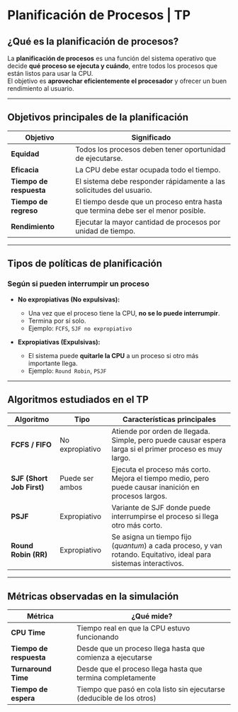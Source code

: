 # Planificación de Procesos | TP

## ¿Qué es la planificación de procesos?

La **planificación de procesos** es una función del sistema operativo que decide **qué proceso se ejecuta y cuándo**, entre todos los procesos que están listos para usar la CPU.  
El objetivo es **aprovechar eficientemente el procesador** y ofrecer un buen rendimiento al usuario.

---

## Objetivos principales de la planificación

| Objetivo                 | Significado                                                                 |
|--------------------------|------------------------------------------------------------------------------|
| **Equidad**              | Todos los procesos deben tener oportunidad de ejecutarse.                   |
| **Eficacia**             | La CPU debe estar ocupada todo el tiempo.                                   |
| **Tiempo de respuesta**  | El sistema debe responder rápidamente a las solicitudes del usuario.        |
| **Tiempo de regreso**    | El tiempo desde que un proceso entra hasta que termina debe ser el menor posible. |
| **Rendimiento**          | Ejecutar la mayor cantidad de procesos por unidad de tiempo.                |

---

## Tipos de políticas de planificación

### Según si pueden interrumpir un proceso

- **No expropiativas (No expulsivas):**
  - Una vez que el proceso tiene la CPU, **no se lo puede interrumpir**.
  - Termina por sí solo.
  - Ejemplo: `FCFS`, `SJF no expropiativo`

- **Expropiativas (Expulsivas):**
  - El sistema puede **quitarle la CPU** a un proceso si otro más importante llega.
  - Ejemplo: `Round Robin`, `PSJF`

---

## Algoritmos estudiados en el TP

| Algoritmo                 | Tipo           | Características principales |
|---------------------------|----------------|------------------------------|
| **FCFS / FIFO**           | No expropiativo| Atiende por orden de llegada. Simple, pero puede causar espera larga si el primer proceso es muy largo. |
| **SJF (Short Job First)** | Puede ser ambos| Ejecuta el proceso más corto. Mejora el tiempo medio, pero puede causar inanición en procesos largos. |
| **PSJF**                  | Expropiativo   | Variante de SJF donde puede interrumpirse el proceso si llega otro más corto. |
| **Round Robin (RR)**      | Expropiativo   | Se asigna un tiempo fijo (*quantum*) a cada proceso, y van rotando. Equitativo, ideal para sistemas interactivos. |

---

## Métricas observadas en la simulación

| Métrica                  | ¿Qué mide?                                                               |
|--------------------------|--------------------------------------------------------------------------|
| **CPU Time**             | Tiempo real en que la CPU estuvo funcionando                             |
| **Tiempo de respuesta**  | Desde que un proceso llega hasta que comienza a ejecutarse              |
| **Turnaround Time**      | Desde que el proceso llega hasta que termina completamente               |
| **Tiempo de espera**     | Tiempo que pasó en cola listo sin ejecutarse (deducible de los otros)    |

